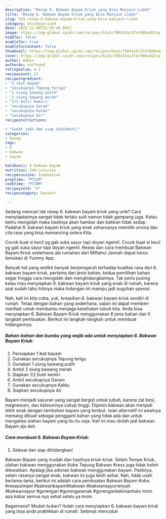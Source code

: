 ```yaml
---
description: "Resep 6. Bakwan Bayam Kriuk yang Bisa Manjain Lidah"
title: "Resep 6. Bakwan Bayam Kriuk yang Bisa Manjain Lidah"
slug: 819-resep-6-bakwan-bayam-kriuk-yang-bisa-manjain-lidah
category: Uncategorized
date: 2022-12-08T22:59:49.665Z
image: https://img-global.cpcdn.com/recipes/b1a1c7984324c374/680x482cq70/6-bakwan-bayam-kriuk-foto-resep-utama.jpg
hideToc: false
enableToc: true
enableTocContent: false
thumbnail: https://img-global.cpcdn.com/recipes/b1a1c7984324c374/680x482cq70/6-bakwan-bayam-kriuk-foto-resep-utama.jpg
cover: https://img-global.cpcdn.com/recipes/b1a1c7984324c374/680x482cq70/6-bakwan-bayam-kriuk-foto-resep-utama.jpg
author: Admin
authorAv: notfound
ratingvalue: 4.2
reviewcount: 22
recipeingredient:
- "1 ikat bayam"
- "secukupnya Tepung terigu"
- "1 siung bawang putih"
- "2 siung bawang merah"
- "1/2 butir kemiri"
- "secukupnya Garam"
- "secukupnya Kaldu"
- "secukupnya Air"
recipeinstructions:

- "Sudah jadi dan siap dinikmati!"
categories:
- Resep
tags:
- 6
- bakwan
- bayam

katakunci: 6 bakwan bayam 
nutrition: 149 calories
recipecuisine: Indonesian
preptime: "PT32M"
cooktime: "PT30M"
recipeyield: "4"
recipecategory: Dessert

---
```





Sedang mencari ide resep 6. bakwan bayam kriuk yang unik? Cara menyiapkannya sangat tidak terlalu sulit namun tidak gampang juga. Kalau keliru mengolah maka hasilnya akan hambar dan bahkan tidak sedap. Padahal 6. bakwan bayam kriuk yang enak seharusnya memiliki aroma dan cita rasa yang bisa memancing selera Kita.





Cocok buat si kecil yg gak suka sayur tapi doyan ngemil. Cocok buat si kecil yg gak suka sayur tapi doyan ngemil. Resep dan cara membuat Bakwan Bayam Kriuk sederhana ala rumahan dari Miftahul Jannah dapat kamu temukan di Yummy App.

Banyak hal yang sedikit banyak berpengaruh terhadap kualitas rasa dari 6. bakwan bayam kriuk, pertama dari jenis bahan, kedua pemilihan bahan segar hingga cara mengolah dan menghidangkannya. Tak perlu pusing kalau mau menyiapkan 6. bakwan bayam kriuk yang enak di rumah, karena asal sudah tahu triknya maka hidangan ini mampu jadi suguhan spesial.






Nah, kali ini kita coba, yuk, kreasikan 6. bakwan bayam kriuk sendiri di rumah. Tetap dengan bahan yang sederhana, sajian ini dapat memberi manfaat untuk membantu menjaga kesehatan tubuh kita. Anda bisa menyiapkan 6. Bakwan Bayam Kriuk menggunakan 8 jenis bahan dan 0 langkah pembuatan. Berikut ini langkah-langkah untuk membuat hidangannya.

<!--inarticleads1-->

##### Bahan-bahan dan bumbu yang wajib ada untuk menyiapkan 6. Bakwan Bayam Kriuk:

1. Persiapkan 1 ikat bayam
1. Gunakan secukupnya Tepung terigu
1. Gunakan 1 siung bawang putih
1. Ambil 2 siung bawang merah
1. Siapkan 1/2 butir kemiri
1. Ambil secukupnya Garam
1. Gunakan secukupnya Kaldu
1. Siapkan secukupnya Air


Bayam menjadi sayuran yang sangat bergizi untuk tubuh, karena zat besi, magnesium, dan kalsiumnya cukup tinggi. Dijamin bakwan akan menjadi lebih enak dengan tambahan bayam yang lembut. Isian alternatif ini awalnya memang dibuat sebagai pengganti bahan yang tidak ada dan untuk mengatasi olahan bayam yang itu-itu saja. Kali ini mau diolah jadi bakwan Bayam aja deh. 

<!--inarticleads2-->

##### Cara membuat 6. Bakwan Bayam Kriuk:


1. Selesai dan siap dihidangkan!

Bakwan Bayam yang mudah dan hasilnya kriuk-kriuk. Selain Tempe Kriuk, olahan bakwan menggunakan Kobe Tepung Bakwan Kress juga tidak boleh dilewatkan. Apalagi jika adonan bakwan menggunakan bayam. Pastinya, selain rasanya sangat enak, bakwan ini juga lebih sehat. Nah, tidak usah berlama-lama, berikut ini adalah cara pembuatan Bakwan Bayam Kobe. #resepsimpel #bakwanbayam#bakwan #bakwansayurrenyah #bakwansayur #gorengan #gorenganenak #gorengankekinianhalo mom apa kabar semua nya sehat selalu ya mom. 

Bagaimana? Mudah bukan? Itulah cara menyiapkan 6. bakwan bayam kriuk yang bisa anda praktikkan di rumah. Selamat mencoba!
